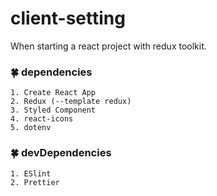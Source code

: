 # client-setting
When starting a react project with redux toolkit.
<br />

### 🍀 dependencies
	1. Create React App
	2. Redux (--template redux)
	3. Styled Component
	4. react-icons
	5. dotenv


### 🍀 devDependencies
	1. ESlint
	2. Prettier